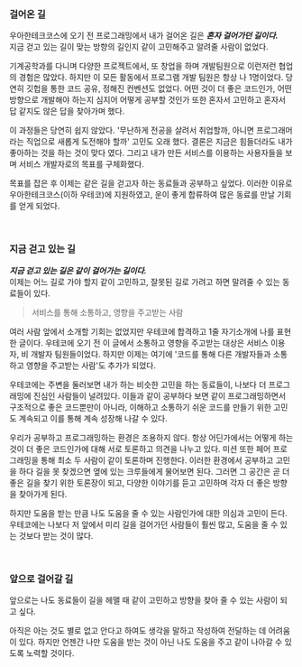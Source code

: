 
### 걸어온 길

우아한테크코스에 오기 전 프로그래밍에서 내가 걸어온 길은 ***혼자 걸어가던 길이다.***  
지금 걷고 있는 길이 맞는 방향의 길인지 같이 고민해주고 알려줄 사람이 없었다.

기계공학과를 다니며 다양한 프로젝트에서, 또 창업을 하며 개발팀원으로 이런저런 협업의 경험은 많았다. 하지만 이 모든 활동에서 프로그램 개발 팀원은 항상 나 1명이었다. 당연히 깃헙을 통한 코드 공유, 정해진 컨벤션도 없었다. 어떤 것이 더 좋은 코드인가, 어떤 방향으로 개발해야 하는지 심지어 어떻게 공부할 것인가 또한 혼자서 고민하고 혼자서 답 같지도 않은 답을 찾아가며 했다.

이 과정들은 당연히 쉽지 않았다. '무난하게 전공을 살려서 취업할까, 아니면 프로그래머라는 직업으로 새롭게 도전해야 할까' 고민도 오래 했다.
결론은 지금은 힘들더라도 내가 좋아하는 것을 하는 것이 맞다 였다. 그리고 내가 만든 서비스를 이용하는 사용자들을 보며 서비스 개발자로의 목표를 구체화했다.

목표를 잡은 후 이제는 같은 길을 걷고자 하는 동료들과 공부하고 싶었다. 이러한 이유로 우아한테크코스(이하 우테코)에 지원하였고, 운이 좋게 합류하여 많은 동료를 만날 기회를 얻게 되었다.

<br>

### 지금 걷고 있는 길

***지금 걷고 있는 길은 같이 걸어가는 길이다.***  
이제는 어느 길로 가야 할지 같이 고민하고, 잘못된 길로 가려고 하면 말려줄 수 있는 동료들이 있다.


> 서비스를 통해 소통하고, 영향을 주고받는 사람

여러 사람 앞에서 소개할 기회는 없었지만 우테코에 합격하고 1줄 자기소개에 나를 표현한 글이다. 우테코에 오기 전 이 글에서 소통하고 영향을 주고받는 대상은 서비스 이용자, 비 개발자 팀원들이었다.
하지만 이제는 여기에 '코드를 통해 다른 개발자들과 소통하고 영향을 주고받는 사람'도 추가가 되었다.

우테코에는 주변을 둘러보면 내가 하는 비슷한 고민을 하는 동료들이, 나보다 더 프로그래밍에 진심인 사람들이 널려있다. 이들과 같이 공부하다 보면 같이 프로그래밍하면서 구조적으로 좋은 코드뿐만이 아니라, 이해하고 소통하기 쉬운 코드를 만들기 위한 고민도 계속되고 이를 통해 계속 성장해 나갈 수 있다.

우리가 공부하고 프로그래밍하는 환경은 조용하지 않다. 항상 어딘가에서는 어떻게 하는 것이 더 좋은 코드인가에 대해 서로 토론하고 의견을 나누고 있다. 미션 또한 페어 프로그래밍을 통해 최소 두 사람이 같이 토론하며 진행한다.
이러한 환경에서 공부하고 고민을 하다 길을 못 찾겠으면 옆에 있는 크루들에게 물어보면 된다. 그러면 그 공간은 곧 더 좋은 길을 찾기 위한 토론장이 되고, 다양한 이야기를 듣고 고민하며 각자 더 좋은 방향을 찾아가게 된다.

하지만 도움을 받는 만큼 나도 도움을 줄 수 있는 사람인가에 대한 의심과 고민이 든다. 우테코에는 나보다 저 앞에서 미리 길을 걸어가던 사람들이 훨씬 많고, 도움을 줄 수 있는 것보다 받는 것이 많다.

<br>

### 앞으로 걸어갈 길

앞으로는 나도 동료들이 길을 헤맬 때 같이 고민하고 방향을 찾아 줄 수 있는 사람이 되고 싶다.

아직은 아는 것도 별로 없고 안다고 하여도 생각을 말하고 작성하여 전달하는 데 어려움이 있다. 하지만 언젠간 나만 도움을 받는 것이 아닌 나도 도움을 주고 같이 나아갈 수 있도록 노력할 것이다.